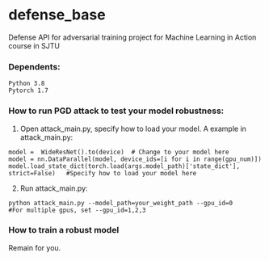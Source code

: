 # defense_base
Defense API for adversarial training project for Machine Learning in Action course in SJTU 

### Dependents:
```
Python 3.8 
Pytorch 1.7
```

### How to run PGD attack to test your model robustness:
1. Open attack_main.py, specify how to load your model.
  A example in attack_main.py:
```
model =  WideResNet().to(device)  # Change to your model here
model = nn.DataParallel(model, device_ids=[i for i in range(gpu_num)])
model.load_state_dict(torch.load(args.model_path)['state_dict'], strict=False)   #Specify how to load your model here
```
2. Run attack_main.py:
```
python attack_main.py --model_path=your_weight_path --gpu_id=0      #For multiple gpus, set --gpu_id=1,2,3
```

### How to train a robust model 
Remain for you. 

